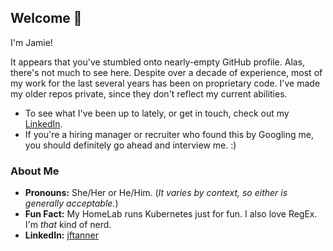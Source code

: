 ## Welcome 👋

<!--
**jftanner/jftanner** is a ✨ _special_ ✨ repository because its `README.md` (this file) appears on your GitHub profile.

Here are some ideas to get you started:

- 🔭 I’m currently working on ...
- 🌱 I’m currently learning ...
- 👯 I’m looking to collaborate on ...
- 🤔 I’m looking for help with ...
- 💬 Ask me about ...
- 📫 How to reach me: ...
- 😄 Pronouns: ...
- ⚡ Fun fact: ...
-->

I'm Jamie!

It appears that you've stumbled onto nearly-empty GitHub profile. Alas, there's not much to see here. Despite over a decade of experience, most of my work for the last several years has been on proprietary code. I've made my older repos private, since they don't reflect my current abilities.

- To see what I've been up to lately, or get in touch, check out my [LinkedIn].
- If you're a hiring manager or recruiter who found this by Googling me, you should definitely go ahead and interview me. :)

### About Me
- **Pronouns:** She/Her or He/Him. (_It varies by context, so either is generally acceptable._)
- **Fun Fact:** My HomeLab runs Kubernetes just for fun. I also love RegEx. I'm _that_ kind of nerd.
- **LinkedIn:** [jftanner][LinkedIn]

[LinkedIn]: https://www.linkedin.com/in/jftanner/
